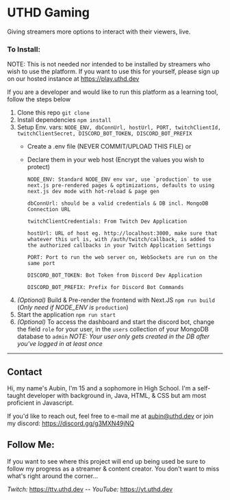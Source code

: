 # UTHD Gaming
Giving streamers more options to interact with their viewers, live.

### To Install:
NOTE: This is not needed nor intended to be installed by streamers who wish to use the platform. If you want to use this for yourself, please sign up on our hosted instance at https://play.uthd.dev

If you are a developer and would like to run this platform as a learning tool, follow the steps below

1. Clone this repo `git clone`
2. Install dependencies `npm install`
3. Setup Env. vars: `NODE_ENV, dbConnUrl, hostUrl, PORT, twitchClientId, twitchClientSecret, DISCORD_BOT_TOKEN, DISCORD_BOT_PREFIX`
   - Create a .env file (NEVER COMMIT/UPLOAD THIS FILE) or
   - Declare them in your web host (Encrypt the values you wish to protect)
   
         NODE_ENV: Standard NODE_ENV env var, use `production` to use next.js pre-rendered pages & optimizations, defaults to using next.js dev mode with hot-reload & page gen

         dbConnUrl: should be a valid credentials & DB incl. MongoDB Connection URL

         twitchClientCredentials: From Twitch Dev Application

         hostUrl: URL of host eg. http://localhost:3000, make sure that whatever this url is, with /auth/twitch/callback, is added to the authorized callbacks in your Twitch Application Settings

         PORT: Port to run the web server on, WebSockets are run on the same port

         DISCORD_BOT_TOKEN: Bot Token from Discord Dev Application

         DISCORD_BOT_PREFIX: Prefix for Discord Bot Commands

4. *(Optional)* Build & Pre-render the frontend with Next.JS `npm run build` (*Only need if NODE_ENV is* `production`)
5. Start the application `npm run start`
6. *(Optional)* To access the dashboard and start the discord bot, change the field `role` for your user, in the `users` collection of your MongoDB database to `admin`
*NOTE: Your user only gets created in the DB after you've logged in at least once*
---

## Contact
Hi, my name's Aubin, I'm 15 and a sophomore in High School. I'm a self-taught developer with background in,
Java, HTML, & CSS but am most proficient in Javascript.

If you'd like to reach out, feel free to e-mail me at aubin@uthd.dev or join my discord: https://discord.gg/g3MXN49jNQ


## Follow Me:
If you want to see where this project will end up being used be sure to follow my progress as a streamer & content creator.
You don't want to miss what's right around the corner...

*Twitch:* https://ttv.uthd.dev -- *YouTube:* https://yt.uthd.dev
